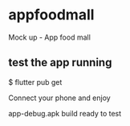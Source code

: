 # appfoodmall
Mock up - App food mall


## test the app running

$ flutter pub get

Connect your phone and enjoy

app-debug.apk build ready to test


